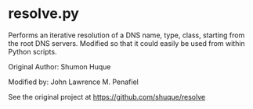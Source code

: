 # resolve.py

Performs an iterative resolution of a DNS name, type, class, starting from the root DNS servers. Modified so that it could easily be used from within Python scripts.

Original Author: Shumon Huque

Modified by: John Lawrence M. Penafiel

See the original project at https://github.com/shuque/resolve
